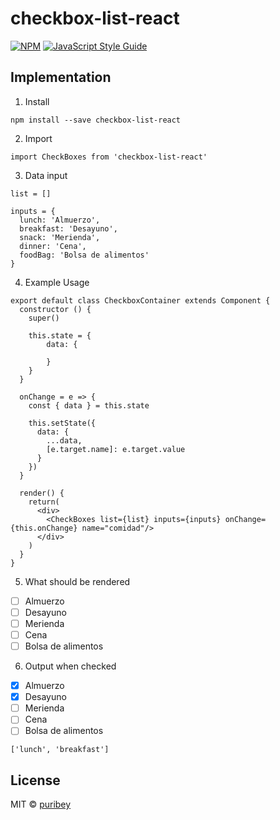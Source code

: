 # checkbox-list-react

> 

[![NPM](https://img.shields.io/npm/v/react-checkboxes.svg)](https://www.npmjs.com/package/react-checkboxes) [![JavaScript Style Guide](https://img.shields.io/badge/code_style-standard-brightgreen.svg)](https://standardjs.com)

## Implementation
1. Install
```
npm install --save checkbox-list-react
```

2. Import
```
import CheckBoxes from 'checkbox-list-react'
```

3. Data input
```
list = []
```
```
inputs = {
  lunch: 'Almuerzo',
  breakfast: 'Desayuno',
  snack: 'Merienda',
  dinner: 'Cena',
  foodBag: 'Bolsa de alimentos'
}
```

4. Example Usage

```
export default class CheckboxContainer extends Component {
  constructor () {
    super()

    this.state = {
        data: {

        }
    }
  }

  onChange = e => {
    const { data } = this.state

    this.setState({
      data: {
        ...data,
        [e.target.name]: e.target.value
      }
    })
  }

  render() {
    return(
      <div>
        <CheckBoxes list={list} inputs={inputs} onChange={this.onChange} name="comidad"/>
      </div>
    )
  }
}
```
5. What should be rendered 

- [ ] Almuerzo
- [ ] Desayuno
- [ ] Merienda
- [ ] Cena
- [ ] Bolsa de alimentos

6. Output when checked

- [x] Almuerzo
- [x] Desayuno
- [ ] Merienda
- [ ] Cena
- [ ] Bolsa de alimentos

```
['lunch', 'breakfast']
```

## License

MIT © [puribey](https://github.com/puribey)
